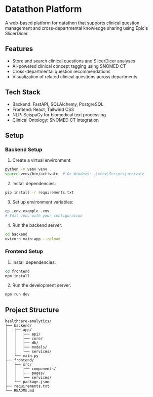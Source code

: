 # Datathon Platform

A web-based platform for datathon that supports clinical question management and cross-departmental knowledge sharing using Epic's SlicerDicer.

## Features

- Store and search clinical questions and SlicerDicer analyses
- AI-powered clinical concept tagging using SNOMED CT
- Cross-departmental question recommendations
- Visualization of related clinical questions across departments

## Tech Stack

- Backend: FastAPI, SQLAlchemy, PostgreSQL
- Frontend: React, Tailwind CSS
- NLP: ScispaCy for biomedical text processing
- Clinical Ontology: SNOMED CT integration

## Setup

### Backend Setup

1. Create a virtual environment:
```bash
python -m venv venv
source venv/bin/activate  # On Windows: .\venv\Scripts\activate
```

2. Install dependencies:
```bash
pip install -r requirements.txt
```

3. Set up environment variables:
```bash
cp .env.example .env
# Edit .env with your configuration
```

4. Run the backend server:
```bash
cd backend
uvicorn main:app --reload
```

### Frontend Setup

1. Install dependencies:
```bash
cd frontend
npm install
```

2. Run the development server:
```bash
npm run dev
```

## Project Structure

```
healthcare-analytics/
├── backend/
│   ├── app/
│   │   ├── api/
│   │   ├── core/
│   │   ├── db/
│   │   ├── models/
│   │   └── services/
│   └── main.py
├── frontend/
│   ├── src/
│   │   ├── components/
│   │   ├── pages/
│   │   └── services/
│   └── package.json
├── requirements.txt
└── README.md
``` 